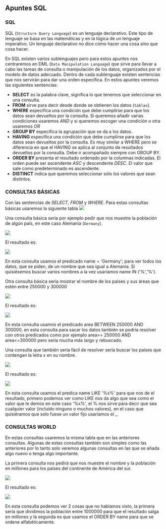 ## Apuntes SQL  ##

### SQL ###

SQL (`Structure Query Language`) es un lenguaje declarativo. Este tipo de lenguaje se basa en las matemáticas y en la lógica de un lenguaje imperativo. Un lenguaje declarativo no dice cómo hacer una cosa sino que cosa hacer.

En SQL existen varios sublenguajes pero para estos apuntes nos centraremos en DML (`Data Manipulation Language`) que sirve para llevar a cabo las tareas de consulta o manipulación de los datos, organizados por el modelo de datos adecuado.
Dentro de cada sublenguaje existen sentencias que nos servirán para dar una orden específica. En estos apuntes veremos las siguientes sentencias:


- **SELECT** es la palabra clave, significa lo que tenemos que seleccionar en una consulta. 
- **FROM** sirve para decir desde donde se obtienen los datos (`tablas`).
- **WHERE** especifica una condición que debe cumplirse para que los datos sean devueltos por la consulta. Si queremos añadir varias condiciones usaremos *AND* y si queremos escoger una condición o otra usaremos *OR*
- **GROUP BY** especifica la agrupación que se da a los datos.
- **HAVING** especifica una condición que debe cumplirse para que los datos sean devueltos por la consulta. Es muy similar a WHERE pero se diferencia en que el HAVING se aplica al conjunto de resultados devueltos por la consulta. Debe ir acompañado siempre con GROUP BY. 
- **ORDER BY** presenta el resultado ordenado por la columnas indicadas. El orden puede ser ascendente *ASC* y descendente *DESC*. El valor que sale como predeterminado es ascendente.
- **DISTINCT** indica que queremos seleccionar sólo los valores que sean distintos.


### CONSULTAS BÁSICAS ###
Con las sentencias de *SELECT*, *FROM* y *WHERE*. Para  estas consultas básicas usaremos la siguiente tabla ![](https://i.gyazo.com/9a31bc4bc2042be9d891de255913da98.png) 

Una consulta básica sería por ejemplo pedir que nos muestre la población de algún país, en este caso Alemania (`Germany`).

![](https://i.gyazo.com/46a36b58c771f8178526f53f1cfd3c91.png)

El resultado es: 

![](https://i.gyazo.com/dfd7ea5d1f0d2154bf858ab240dc526b.png)

En esta consulta usamos el predicado name = 'Germany'; para ver todos los datos, que se piden, de un nombre que sea igual a Alemania. Si quisiésemos buscar varios nombres a la vez usaríamos name IN ('%','%').

Otra consulta básica sería mostrar el nombre de los países y sus áreas que estén entre 250000 y 300000

![](https://i.gyazo.com/d6ae364303f31a7b8894cfafab8214ef.png)

El resultado es:

![](https://i.gyazo.com/ba9b8927787bff9d7a573be36fecf2c9.png)

En esta consulta usamos el predicado area BETWEEN 250000 AND 300000, en esta consulta para sacar los datos también se podría resolver  con otros predicados como por ejemplo area>= 250000 AND area<=300000 pero sería mucha más largo y rebuscado.

Una consulta que también sería fácil de resolver sería buscar los países que contengan la letra x en su nombre.

![](https://i.gyazo.com/88b32a3e54dfe1ef87310130f6cf0b07.png)

El resultado es:

![](https://i.gyazo.com/48afae29b65aae3a2ac71f10879d101c.png)

En esta consulta usamos el predica name LIKE '%x%' para que nos de el resultado, primero podemos ver como LIKE nos da algo que sea como el valor que le demos en este caso '%x%', el % nos sirve para decir que sea cualquier valor (incluido ninguno o muchos valores), en el caso que quisiéramos que solo fuese un valor fijo usaríamos el _.

### CONSULTAS WORLD 

En estas consultas usaremos la misma tabla que en las anteriores consultas. Algunas de estas consultas también son simples como las anteriores por lo tanto solo veremos algunas consultas en las que se añada algo nuevo o tenga algo importante.

La primera consulta nos pedirá que nos muestre el nombre y la población en millones para los países del continente de América del sur.

![](https://i.gyazo.com/36bfb44426acfd6a42f76a5fbd212aab.png)

El resultado es:

![](https://i.gyazo.com/a8a3470f366fc9b8441475c83932517e.png)

En esta consulta podemos ver 2 cosas que no habíamos visto, la primera sería que dividimos la población entre 1000000 para que el resultado salga en millones y la segunda es que usamos el ORDER BY name para que se ordene alfabéticamente.